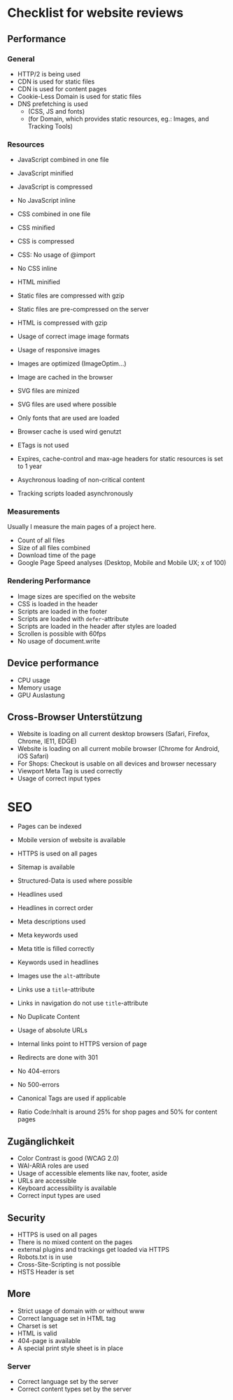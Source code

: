 # Checklist for website reviews

## Performance

### General

* HTTP/2 is being used
* CDN is used for static files
* CDN is used for content pages
* Cookie-Less Domain is used for static files
* DNS prefetching is used
  * <link rel="preload" as="script"> (CSS, JS and fonts)
  * <link rel="dns-prefetch"> (for Domain, which provides static resources, eg.: Images, and Tracking Tools)

### Resources

* JavaScript combined in one file
* JavaScript minified
* JavaScript is compressed
* No JavaScript inline
* CSS combined in one file
* CSS minified
* CSS is compressed
* CSS: No usage of @import
* No CSS inline
* HTML minified
* Static files are compressed with gzip
* Static files are pre-compressed on the server
* HTML is compressed with gzip
* Usage of correct image image formats
* Usage of responsive images
* Images are optimized (ImageOptim…)
* Image are cached in the browser
* SVG files are minized
* SVG files are used where possible
* Only fonts that are used are loaded
* Browser cache is used wird genutzt
* ETags is not used
* Expires, cache-control and max-age headers for static resources is set to 1 year

* Asychronous loading of non-critical content
* Tracking scripts loaded asynchronously

### Measurements

Usually I measure the main pages of a project here.

* Count of all files
* Size of all files combined
* Download time of the page
* Google Page Speed analyses (Desktop, Mobile and Mobile UX; x of 100)

### Rendering Performance

* Image sizes are specified on the website
* CSS is loaded in the header
* Scripts are loaded in the footer
* Scripts are loaded with `defer`-attribute
* Scripts are loaded in the header after styles are loaded
* Scrollen is possible with 60fps
* No usage of document.write

## Device performance

* CPU usage
* Memory usage
* GPU Auslastung

## Cross-Browser Unterstützung

* Website is loading on all current desktop browsers (Safari, Firefox, Chrome, IE11, EDGE)
* Website is loading on all current mobile browser (Chrome for Android, iOS Safari)
* For Shops: Checkout is usable on all devices and browser necessary
* Viewport Meta Tag is used correctly
* Usage of correct input types

# SEO

* Pages can be indexed
* Mobile version of website is available
* HTTPS is used on all pages
* Sitemap is available
* Structured-Data is used where possible
* Headlines used
* Headlines in correct order
* Meta descriptions used
* Meta keywords used
* Meta title is filled correctly

* Keywords used in headlines
* Images use the `alt`-attribute
* Links use a `title`-attribute
* Links in navigation do not use `title`-attribute
* No Duplicate Content
* Usage of absolute URLs

* Internal links point to HTTPS version of page
* Redirects are done with 301
* No 404-errors
* No 500-errors
* Canonical Tags are used if applicable
* Ratio Code:Inhalt is around 25% for shop pages and 50% for content pages

## Zugänglichkeit

* Color Contrast is good (WCAG 2.0)
* WAI-ARIA roles are used
* Usage of accessible elements like nav, footer, aside
* URLs are accessible
* Keyboard accessibility is available
* Correct input types are used

## Security

* HTTPS is used on all pages
* There is no mixed content on the pages
* external plugins and trackings get loaded via HTTPS
* Robots.txt is in use
* Cross-Site-Scripting is not possible
* HSTS Header is set

## More

* Strict usage of domain with or without www
* Correct language set in HTML tag
* Charset is set
* HTML is valid
* 404-page is available
* A special print style sheet is in place

### Server

* Correct language set by the server
* Correct content types set by the server
